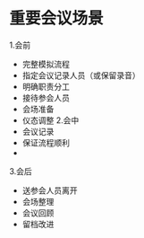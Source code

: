 ﻿# 重要会议场景
1.会前
- 完整模拟流程
- 指定会议记录人员（或保留录音）
- 明确职责分工
- 接待参会人员
- 会场准备
- 仪态调整
2.会中
- 会议记录
- 保证流程顺利
- 
3.会后
- 送参会人员离开
- 会场整理
- 会议回顾
- 留档改进